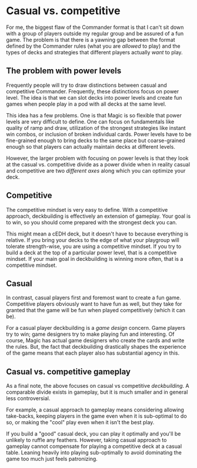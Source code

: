 # Casual vs. competitive

For me, the biggest flaw of the Commander format is that I can't sit down with a group of players outside my regular group and be assured of a fun game. The problem is that there is a yawning gap between the format defined by the Commander rules (what you are *allowed* to play) and the types of decks and strategies that different players actually *want* to play.

## The problem with power levels

Frequently people will try to draw distinctions between casual and competitive Commander. Frequently, these distinctions focus on power level. The idea is that we can slot decks into power levels and create fun games when people play in a pod with all decks at the same level. 

This idea has a few problems. One is that Magic is so flexible that power levels are very difficult to define. One can focus on fundamentals like quality of ramp and draw, utilization of the strongest strategies like instant win combos, or inclusion of broken individual cards. Power levels have to be fine-grained enough to bring decks to the same place but coarse-grained enough so that players can actually maintain decks at different levels. 

However, the larger problem with focusing on power levels is that they look at the casual vs. competitive divide as a power divide when in reality casual and competitive are two *different axes* along which you can optimize your deck. 

## Competitive

The competitive mindset is very easy to define. With a competitive approach, deckbuilding is effectively an extension of gameplay. Your goal is to win, so you should come prepared with the strongest deck you can. 

This might mean a cEDH deck, but it doesn't have to because everything is relative. If you bring your decks to the edge of what your playgroup will tolerate strength-wise, you are using a competitive mindset. If you try to build a deck at the top of a particular power level, that is a competitive mindset. If your main goal in deckbuilding is winning more often, that is a competitive mindset.

## Casual

In contrast, casual players first and foremost want to create a fun game. Competitive players obviously want to have fun as well, but they take for granted that the game will be fun when played competitively (which it can be).

For a casual player deckbuilding is a *game design* concern. Game players try to win; game designers try to make playing fun and interesting. Of course, Magic has actual game designers who create the cards and write the rules. But, the fact that deckbuilding drastically shapes the experience of the game means that each player also has substantial agency in this. 

## Casual vs. competitive gameplay

As a final note, the above focuses on casual vs competitive *deckbuilding*. A comparable divide exists in gameplay, but it is much smaller and in general less controversial.

For example, a casual approach to gameplay means considering allowing take-backs, keeping players in the game even when it is sub-optimal to do so, or making the "cool" play even when it isn't the best play.

If you build a "good" casual deck, you can play it optimally and you'll be unlikely to ruffle any feathers. However, taking casual approach to gameplay cannot compensate for playing a competitive deck at a casual table. Leaning heavily into playing sub-optimally to avoid dominating the game too much just feels patronizing.
